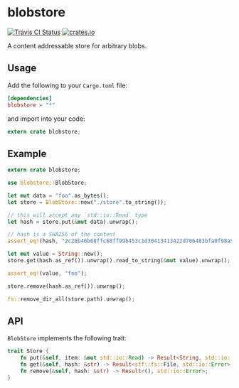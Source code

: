# blobstore

[![Travis CI Status](https://travis-ci.org/scttnlsn/blobstore.svg?branch=master)](https://travis-ci.org/scttnlsn/blobstore)
[![crates.io](https://img.shields.io/crates/v/blobstore.svg)](https://crates.io/crates/blobstore)

A content addressable store for arbitrary blobs.

## Usage

Add the following to your `Cargo.toml` file:

```toml
[dependencies]
blobstore = "*"
```

and import into your code:

```rust
extern crate blobstore;
```

## Example

```rust
extern crate blobstore;

use blobstore::BlobStore;

let mut data = "foo".as_bytes();
let store = BlobStore::new("./store".to_string());

// this will accept any `std::io::Read` type
let hash = store.put(&mut data).unwrap();

// hash is a SHA256 of the content
assert_eq!(hash, "2c26b46b68ffc68ff99b453c1d30413413422d706483bfa0f98a5e886266e7ae");

let mut value = String::new();
store.get(hash.as_ref()).unwrap().read_to_string(&mut value).unwrap();

assert_eq!(value, "foo");

store.remove(hash.as_ref()).unwrap();

fs::remove_dir_all(store.path).unwrap();
```

## API

`BlobStore` implements the following trait:

```rust
trait Store {
    fn put(&self, item: &mut std::io::Read) -> Result<String, std::io::Error>;
    fn get(&self, hash: &str) -> Result<stf::fs::File, std::io::Error>;
    fn remove(&self, hash: &str) -> Result<(), std::io::Error>;
}
```
